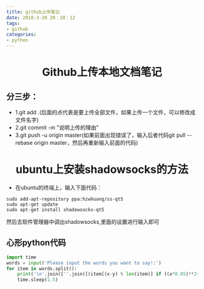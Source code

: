 ```yaml
---
title: github上传笔记
date: 2018-3-20 20：10：12
tags: 
- github
categories: 
- python
---
```

 
# <center>Github上传本地文档笔记</center>
## 分三步：
- 1.git add .(后面的点代表是要上传全部文件，如果上传一个文件，可以修改成文件名字)
- 2.git commit -m "说明上传的理由"
- 3.git push -u origin master(如果前面出现错误了，输入后者代码git pull --rebase origin master，然后再重新输入前面的代码)

# <center>ubuntu上安装shadowsocks的方法</center>
- 在ubuntu的终端上，输入下面代码：
```
sudo add-apt-repository ppa:hzwhuang/ss-qt5
sudo apt-get update
sudo apt-get install shadowsocks-qt5

```
然后去软件管理器中调出shadowsocks,里面的设置进行输入即可

## 心形python代码
```python
import time
words = input('Please input the words you want to say!:')
for item in words.split():
    print('\n'.join([''.join([(item[(x-y) % len(item)] if ((x*0.05)**2+(y*0.1)**2-1)**3-(x*0.05)**2*(y*0.1)**3 <= 0 else ' ') for x in range(-30, 30)]) for y in range(12, -12, -1)]))
    time.sleep(1.5)

```